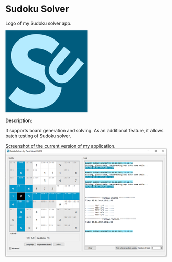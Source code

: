 # Sudoku Solver

Logo of my Sudoku solver app.

![sudoku icon](https://raw.githubusercontent.com/pavolmarak/SudokuSolver/master/sudoku_icon.png)

**Description:** 

It supports board generation and solving. As an additional feature, it allows batch testing of Sudoku solver.

Screenshot of the current version of my application. 
![sudoku screenshot](https://raw.githubusercontent.com/pavolmarak/SudokuSolver/master/sudoku_app.PNG)
